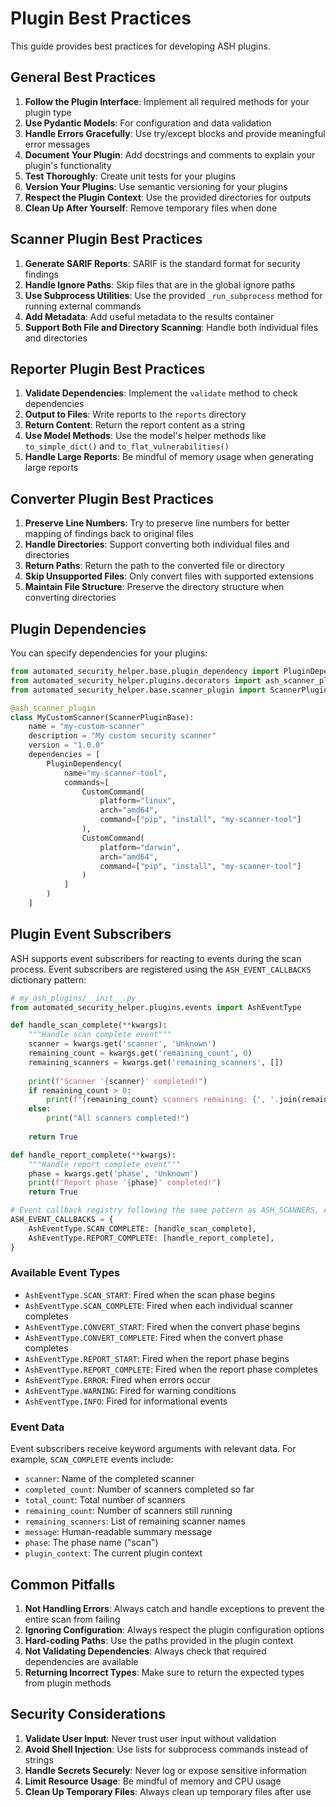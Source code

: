 # Plugin Best Practices

This guide provides best practices for developing ASH plugins.

## General Best Practices

1. **Follow the Plugin Interface**: Implement all required methods for your plugin type
2. **Use Pydantic Models**: For configuration and data validation
3. **Handle Errors Gracefully**: Use try/except blocks and provide meaningful error messages
4. **Document Your Plugin**: Add docstrings and comments to explain your plugin's functionality
5. **Test Thoroughly**: Create unit tests for your plugins
6. **Version Your Plugins**: Use semantic versioning for your plugins
7. **Respect the Plugin Context**: Use the provided directories for outputs
8. **Clean Up After Yourself**: Remove temporary files when done

## Scanner Plugin Best Practices

1. **Generate SARIF Reports**: SARIF is the standard format for security findings
2. **Handle Ignore Paths**: Skip files that are in the global ignore paths
3. **Use Subprocess Utilities**: Use the provided `_run_subprocess` method for running external commands
4. **Add Metadata**: Add useful metadata to the results container
5. **Support Both File and Directory Scanning**: Handle both individual files and directories

## Reporter Plugin Best Practices

1. **Validate Dependencies**: Implement the `validate` method to check dependencies
2. **Output to Files**: Write reports to the `reports` directory
3. **Return Content**: Return the report content as a string
4. **Use Model Methods**: Use the model's helper methods like `to_simple_dict()` and `to_flat_vulnerabilities()`
5. **Handle Large Reports**: Be mindful of memory usage when generating large reports

## Converter Plugin Best Practices

1. **Preserve Line Numbers**: Try to preserve line numbers for better mapping of findings back to original files
2. **Handle Directories**: Support converting both individual files and directories
3. **Return Paths**: Return the path to the converted file or directory
4. **Skip Unsupported Files**: Only convert files with supported extensions
5. **Maintain File Structure**: Preserve the directory structure when converting directories

## Plugin Dependencies

You can specify dependencies for your plugins:

```python
from automated_security_helper.base.plugin_dependency import PluginDependency, CustomCommand
from automated_security_helper.plugins.decorators import ash_scanner_plugin
from automated_security_helper.base.scanner_plugin import ScannerPluginBase

@ash_scanner_plugin
class MyCustomScanner(ScannerPluginBase):
    name = "my-custom-scanner"
    description = "My custom security scanner"
    version = "1.0.0"
    dependencies = [
        PluginDependency(
            name="my-scanner-tool",
            commands=[
                CustomCommand(
                    platform="linux",
                    arch="amd64",
                    command=["pip", "install", "my-scanner-tool"]
                ),
                CustomCommand(
                    platform="darwin",
                    arch="amd64",
                    command=["pip", "install", "my-scanner-tool"]
                )
            ]
        )
    ]
```

## Plugin Event Subscribers

ASH supports event subscribers for reacting to events during the scan process. Event subscribers are registered using the `ASH_EVENT_CALLBACKS` dictionary pattern:

```python
# my_ash_plugins/__init__.py
from automated_security_helper.plugins.events import AshEventType

def handle_scan_complete(**kwargs):
    """Handle scan complete event"""
    scanner = kwargs.get('scanner', 'Unknown')
    remaining_count = kwargs.get('remaining_count', 0)
    remaining_scanners = kwargs.get('remaining_scanners', [])
    
    print(f"Scanner '{scanner}' completed!")
    if remaining_count > 0:
        print(f"{remaining_count} scanners remaining: {', '.join(remaining_scanners)}")
    else:
        print("All scanners completed!")
    
    return True

def handle_report_complete(**kwargs):
    """Handle report complete event"""
    phase = kwargs.get('phase', 'Unknown')
    print(f"Report phase '{phase}' completed!")
    return True

# Event callback registry following the same pattern as ASH_SCANNERS, ASH_REPORTERS, etc.
ASH_EVENT_CALLBACKS = {
    AshEventType.SCAN_COMPLETE: [handle_scan_complete],
    AshEventType.REPORT_COMPLETE: [handle_report_complete],
}
```

### Available Event Types

- `AshEventType.SCAN_START`: Fired when the scan phase begins
- `AshEventType.SCAN_COMPLETE`: Fired when each individual scanner completes
- `AshEventType.CONVERT_START`: Fired when the convert phase begins  
- `AshEventType.CONVERT_COMPLETE`: Fired when the convert phase completes
- `AshEventType.REPORT_START`: Fired when the report phase begins
- `AshEventType.REPORT_COMPLETE`: Fired when the report phase completes
- `AshEventType.ERROR`: Fired when errors occur
- `AshEventType.WARNING`: Fired for warning conditions
- `AshEventType.INFO`: Fired for informational events

### Event Data

Event subscribers receive keyword arguments with relevant data. For example, `SCAN_COMPLETE` events include:

- `scanner`: Name of the completed scanner
- `completed_count`: Number of scanners completed so far
- `total_count`: Total number of scanners
- `remaining_count`: Number of scanners still running
- `remaining_scanners`: List of remaining scanner names
- `message`: Human-readable summary message
- `phase`: The phase name ("scan")
- `plugin_context`: The current plugin context

## Common Pitfalls

1. **Not Handling Errors**: Always catch and handle exceptions to prevent the entire scan from failing
2. **Ignoring Configuration**: Always respect the plugin configuration options
3. **Hard-coding Paths**: Use the paths provided in the plugin context
4. **Not Validating Dependencies**: Always check that required dependencies are available
5. **Returning Incorrect Types**: Make sure to return the expected types from plugin methods

## Security Considerations

1. **Validate User Input**: Never trust user input without validation
2. **Avoid Shell Injection**: Use lists for subprocess commands instead of strings
3. **Handle Secrets Securely**: Never log or expose sensitive information
4. **Limit Resource Usage**: Be mindful of memory and CPU usage
5. **Clean Up Temporary Files**: Always clean up temporary files after use